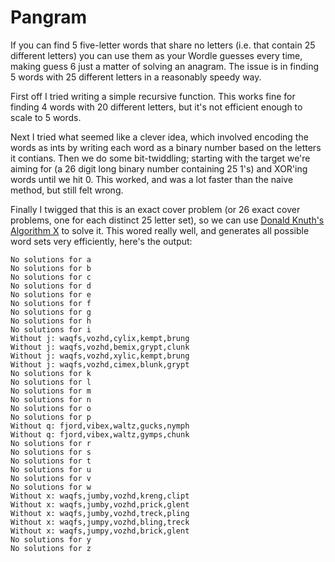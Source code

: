 # Pangram

If you can find 5 five-letter words that share no letters (i.e. that contain 25 different letters) you can use them as your Wordle guesses every time, making guess 6 just a matter of solving an anagram. The issue is in finding 5 words with 25 different letters in a reasonably speedy way.

First off I tried writing a simple recursive function. This works fine for finding 4 words with 20 different letters, but it's not efficient enough to scale to 5 words.

Next I tried what seemed like a clever idea, which involved encoding the words as ints by writing each word as a binary number based on the letters it contians. Then we do some bit-twiddling; starting with the target we're aiming for (a 26 digit long binary number containing 25 1's) and XOR'ing words until we hit 0. This worked, and was a lot faster than the naive method, but still felt wrong.

Finally I twigged that this is an exact cover problem (or 26 exact cover problems, one for each distinct 25 letter set), so we can use [Donald Knuth's Algorithm X](https://en.wikipedia.org/wiki/Knuth%27s_Algorithm_X) to solve it. This wored really well, and generates all possible word sets very efficiently, here's the output:

```
No solutions for a
No solutions for b
No solutions for c
No solutions for d
No solutions for e
No solutions for f
No solutions for g
No solutions for h
No solutions for i
Without j: waqfs,vozhd,cylix,kempt,brung
Without j: waqfs,vozhd,bemix,grypt,clunk
Without j: waqfs,vozhd,xylic,kempt,brung
Without j: waqfs,vozhd,cimex,blunk,grypt
No solutions for k
No solutions for l
No solutions for m
No solutions for n
No solutions for o
No solutions for p
Without q: fjord,vibex,waltz,gucks,nymph
Without q: fjord,vibex,waltz,gymps,chunk
No solutions for r
No solutions for s
No solutions for t
No solutions for u
No solutions for v
No solutions for w
Without x: waqfs,jumby,vozhd,kreng,clipt
Without x: waqfs,jumby,vozhd,prick,glent
Without x: waqfs,jumby,vozhd,treck,pling
Without x: waqfs,jumpy,vozhd,bling,treck
Without x: waqfs,jumpy,vozhd,brick,glent
No solutions for y
No solutions for z
```
